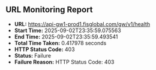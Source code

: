 ## URL Monitoring Report

- **URL:** https://api-gw1-prod1.fisglobal.com/gw/v1/health
- **Start Time:** 2025-09-02T23:35:59.075563
- **End Time:** 2025-09-02T23:35:59.493541
- **Total Time Taken:** 0.417978 seconds
- **HTTP Status Code:** 403
- **Status:** Failure
- **Failure Reason:** HTTP Status Code: 403
